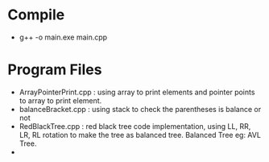 # Compile
- g++ -o main.exe main.cpp

# Program Files
- ArrayPointerPrint.cpp : using array to print elements and pointer points to array to print element.
- balanceBracket.cpp : using stack to check the parentheses is balance or not 
- RedBlackTree.cpp : red black tree code implementation, using LL, RR, LR, RL rotation to make the tree as balanced tree. Balanced Tree eg: AVL Tree.
- 